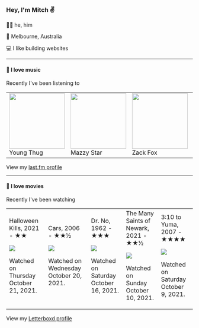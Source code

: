 <article><h3>Hey, I&#x27;m Mitch ✌️</h3><section><p>🙆‍♂️ he, him</p><p>📍 Melbourne, Australia</p><p>💻 I like building websites</p></section><hr/><section><h4>💽 I love music</h4><p>Recently I&#x27;ve been listening to</p><table><tbody><td><img src="https://lastfm.freetls.fastly.net/i/u/174s/c3ef0cd171619836e07f1a7e180e649d.png" height="150px" alt="" role="presentation"/><br/>Young Thug</td><td><img src="https://lastfm.freetls.fastly.net/i/u/174s/60615ead3d8383e70e84a526817de4bf.png" height="150px" alt="" role="presentation"/><br/>Mazzy Star</td><td><img src="https://lastfm.freetls.fastly.net/i/u/174s/a67f9ba0a8aee656998a3f3cfbb39e47.png" height="150px" alt="" role="presentation"/><br/>Zack Fox</td><td><img src="https://lastfm.freetls.fastly.net/i/u/174s/53442bc27a314142a02d2df018b4161e.png" height="150px" alt="" role="presentation"/><br/>The Smiths</td><td><img src="https://lastfm.freetls.fastly.net/i/u/174s/17e19c96dc0c7cbb22db5fc742bd1c39.png" height="150px" alt="" role="presentation"/><br/>Madonna</td></tbody></table><span>View my <a href="https://www.last.fm/user/mylsb">last.fm profile</a></span></section><hr/><section><h4>📼 I love movies</h4><p>Recently I&#x27;ve been watching</p><table><tbody><td>Halloween Kills, 2021 - ★★<br/><span> <p><img src="https://a.ltrbxd.com/resized/film-poster/5/3/7/2/2/8/537228-halloween-kills-0-500-0-750-crop.jpg?k=6a84a4adc6"/></p> <p>Watched on Thursday October 21, 2021.</p> </span></td><td>Cars, 2006 - ★★½<br/><span> <p><img src="https://a.ltrbxd.com/resized/sm/upload/de/kp/63/hd/dWg33ektXuHmxjSjEulwDPTWbC2-0-500-0-750-crop.jpg?k=572f0eaec0"/></p> <p>Watched on Wednesday October 20, 2021.</p> </span></td><td>Dr. No, 1962 - ★★★<br/><span> <p><img src="https://a.ltrbxd.com/resized/film-poster/5/1/4/7/8/51478-dr-no-0-500-0-750-crop.jpg?k=bfd3255399"/></p> <p>Watched on Saturday October 16, 2021.</p> </span></td><td>The Many Saints of Newark, 2021 - ★★½<br/><span> <p><img src="https://a.ltrbxd.com/resized/film-poster/4/5/4/0/0/8/454008-the-many-saints-of-newark-0-500-0-750-crop.jpg?k=fc153c1991"/></p> <p>Watched on Sunday October 10, 2021.</p> </span></td><td>3:10 to Yuma, 2007 - ★★★★<br/><span> <p><img src="https://a.ltrbxd.com/resized/film-poster/4/8/9/1/8/48918-3-10-to-yuma-0-500-0-750-crop.jpg?k=6cfad80821"/></p> <p>Watched on Saturday October 9, 2021.</p> </span></td></tbody></table><span>View my <a href="https://letterboxd.com/myslab/">Letterboxd profile</a></span></section></article>
